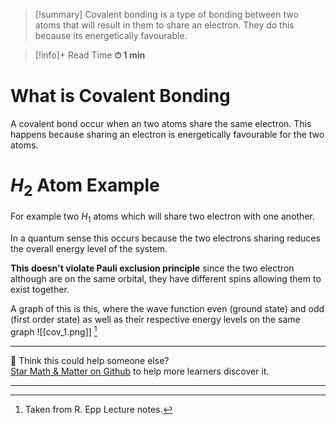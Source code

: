 
>[!summary]
Covalent bonding is a type of bonding between two atoms that will result in them to share an electron. They do this because its energetically favourable.

>[!info]+ Read Time
**⏱ 1 min**
# What is Covalent Bonding 
A covalent bond occur when an two atoms share the same electron. This happens because sharing an electron is energetically favourable for the two atoms.
# $H_2$ Atom Example
For example two $H_1$ atoms which will share two electron with one another. 

In a quantum sense this occurs because the two electrons sharing reduces the overall energy level of the system.

**This doesn't violate Pauli exclusion principle** since the two electron although are on the same orbital, they have different spins allowing them to exist together.

A graph of this is this, where the wave function even (ground state) and odd (first order state) as well as their respective energy levels on the same graph
![[cov_1.png]]
[^1]

[^1]: Taken from R. Epp Lecture notes.

---

🧪 Think this could help someone else?  
[Star Math & Matter on Github](https://github.com/rajeevphysics/Obsidan-MathMatter) to help more learners discover it.

---
